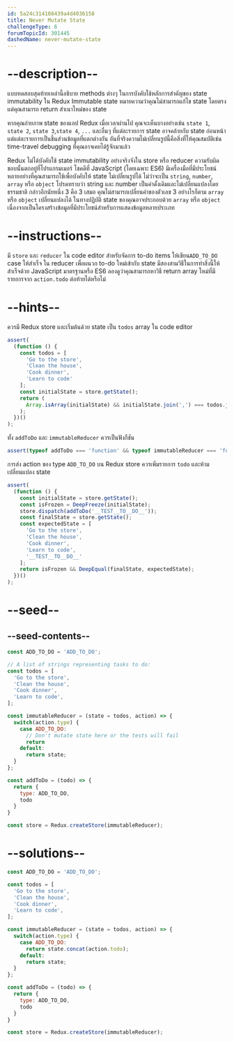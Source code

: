 ```yaml
---
id: 5a24c314108439a4d4036158
title: Never Mutate State
challengeType: 6
forumTopicId: 301445
dashedName: never-mutate-state
---
```


# --description--

แบบทดสอบสุดท้ายเหล่านี้อธิบาย methods ต่างๆ ในการบังคับใช้หลักการสำคัญของ state immutability ใน Redux Immutable state หมายความว่าคุณไม่สามารถแก้ไข state โดยตรง แต่คุณสามารถ return สำเนาใหม่ของ state

หากคุณถ่ายภาพ state ของแอป Redux เมื่อเวลาผ่านไป คุณจะเห็นบางอย่างเช่น `state 1`, `state 2`, `state 3`,`state 4`, `...` และอื่นๆ ที่แต่ละรายการ state อาจคล้ายกับ state ก่อนหน้า แต่แต่ละรายการเป็นชิ้นส่วนข้อมูลที่แตกต่างกัน อันที่จริงความไม่เปลี่ยนรูปนี้คือสิ่งที่ให้คุณสมบัติเช่น time-travel debugging ที่คุณอาจเคยได้รู้จักมาแล้ว

Redux ไม่ได้บังคับใช้ state immutability อย่างจริงจังใน store หรือ reducer ความรับผิดชอบนั้นตกอยู่ที่โปรแกรมเมอร์ โชคดีที่ JavaScript (โดยเฉพาะ ES6) มีเครื่องมือที่มีประโยชน์หลายอย่างที่คุณสามารถใช้เพื่อบังคับให้ state ไม่เปลี่ยนรูปได้ ไม่ว่าจะเป็น `string`, `number`, `array` หรือ `object` โปรดทราบว่า string และ number เป็นค่าดั้งเดิมและไม่เปลี่ยนแปลงโดยธรรมชาติ กล่าวอีกนัยหนึ่ง 3 คือ 3 เสมอ คุณไม่สามารถเปลี่ยนค่าของตัวเลข 3 อย่างไรก็ตาม `array` หรือ `object` เปลี่ยนแปลงได้ ในทางปฏิบัติ state ของคุณอาจประกอบด้วย `array` หรือ `object` เนื่องจากเป็นโครงสร้างข้อมูลที่มีประโยชน์สำหรับการแสดงข้อมูลหลายประเภท

# --instructions--

มี `store` และ `reducer`  ใน code editor สำหรับจัดการ to-do items ให้เขียน`ADD_TO_DO` case ให้สำเร็จ ใน reducer เพื่อผนวก to-do ใหม่เข้ากับ state มีสองสามวิธีในการทำสิ่งนี้ให้สำเร็จด้วย JavaScript มาตรฐานหรือ ES6 ลองดูว่าคุณสามารถหาวิธี return array ใหม่ที่มีรายการจาก `action.todo` ต่อท้ายได้หรือไม่

# --hints--

ควรมี Redux store และเริ่มต้นด้วย state เป็น `todos` array ใน code editor

```js
assert(
  (function () {
    const todos = [
      'Go to the store',
      'Clean the house',
      'Cook dinner',
      'Learn to code'
    ];
    const initialState = store.getState();
    return (
      Array.isArray(initialState) && initialState.join(',') === todos.join(',')
    );
  })()
);
```

ทั้ง `addToDo` และ `immutableReducer` ควรเป็นฟังกืชัน

```js
assert(typeof addToDo === 'function' && typeof immutableReducer === 'function');
```

การส่ง action ของ type `ADD_TO_DO` บน Redux store ควรเพิ่มรายการ `todo` และห้ามเปลี่ยนแปลง state

```js
assert(
  (function () {
    const initialState = store.getState();
    const isFrozen = DeepFreeze(initialState);
    store.dispatch(addToDo('__TEST__TO__DO__'));
    const finalState = store.getState();
    const expectedState = [
      'Go to the store',
      'Clean the house',
      'Cook dinner',
      'Learn to code',
      '__TEST__TO__DO__'
    ];
    return isFrozen && DeepEqual(finalState, expectedState);
  })()
);
```

# --seed--

## --seed-contents--

```js
const ADD_TO_DO = 'ADD_TO_DO';

// A list of strings representing tasks to do:
const todos = [
  'Go to the store',
  'Clean the house',
  'Cook dinner',
  'Learn to code',
];

const immutableReducer = (state = todos, action) => {
  switch(action.type) {
    case ADD_TO_DO:
      // Don't mutate state here or the tests will fail
      return
    default:
      return state;
  }
};

const addToDo = (todo) => {
  return {
    type: ADD_TO_DO,
    todo
  }
}

const store = Redux.createStore(immutableReducer);
```

# --solutions--

```js
const ADD_TO_DO = 'ADD_TO_DO';

const todos = [
  'Go to the store',
  'Clean the house',
  'Cook dinner',
  'Learn to code',
];

const immutableReducer = (state = todos, action) => {
  switch(action.type) {
    case ADD_TO_DO:
      return state.concat(action.todo);
    default:
      return state;
  }
};

const addToDo = (todo) => {
  return {
    type: ADD_TO_DO,
    todo
  }
}

const store = Redux.createStore(immutableReducer);
```
